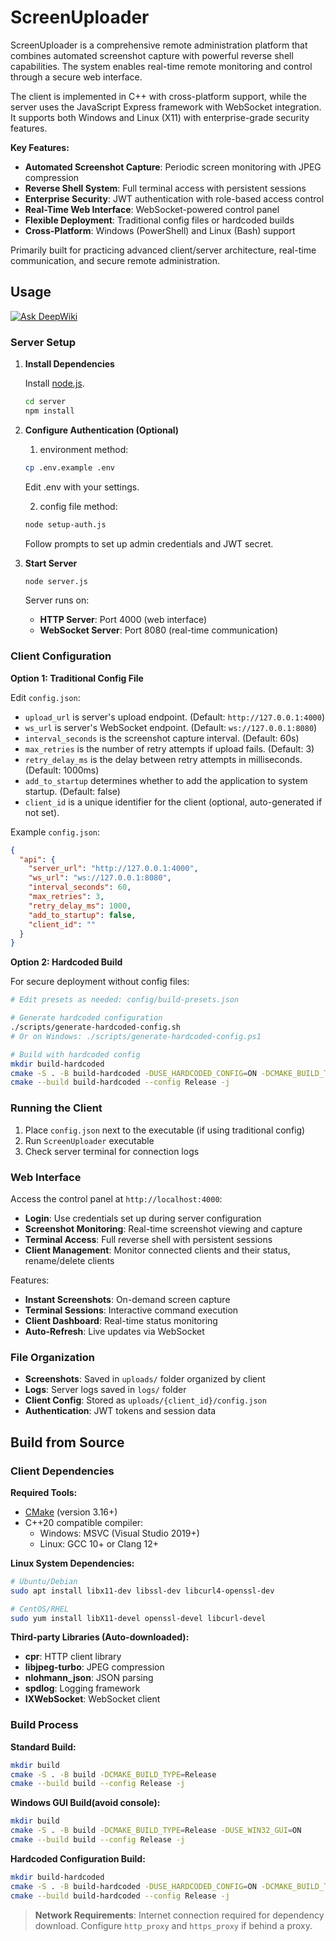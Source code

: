 # ScreenUploader

ScreenUploader is a comprehensive remote administration platform that combines automated screenshot capture with powerful reverse shell capabilities. The system enables real-time remote monitoring and control through a secure web interface.

The client is implemented in C++ with cross-platform support, while the server uses the JavaScript Express framework with WebSocket integration. It supports both Windows and Linux (X11) with enterprise-grade security features.

**Key Features:**
- **Automated Screenshot Capture**: Periodic screen monitoring with JPEG compression
- **Reverse Shell System**: Full terminal access with persistent sessions
- **Enterprise Security**: JWT authentication with role-based access control
- **Real-Time Web Interface**: WebSocket-powered control panel
- **Flexible Deployment**: Traditional config files or hardcoded builds
- **Cross-Platform**: Windows (PowerShell) and Linux (Bash) support

Primarily built for practicing advanced client/server architecture, real-time communication, and secure remote administration.



## Usage
[![Ask DeepWiki](https://deepwiki.com/badge.svg)](https://deepwiki.com/yuzujr/ScreenUploader)

### Server Setup

1. **Install Dependencies**

   Install [node.js](https://nodejs.org/).

   ```bash
   cd server
   npm install
   ```

2. **Configure Authentication (Optional)**

   1. environment method:
   ```bash
   cp .env.example .env
   ```
   Edit .env with your settings.
   
   2. config file method:
   ```bash
   node setup-auth.js
   ```
   Follow prompts to set up admin credentials and JWT secret.

3. **Start Server**

   ```bash
   node server.js
   ```

   Server runs on:
   - **HTTP Server**: Port 4000 (web interface)
   - **WebSocket Server**: Port 8080 (real-time communication)

### Client Configuration

**Option 1: Traditional Config File**

Edit `config.json`:

- `upload_url` is server's upload endpoint. (Default: `http://127.0.0.1:4000`)
- `ws_url` is server's WebSocket endpoint. (Default: `ws://127.0.0.1:8080`)
- `interval_seconds` is the screenshot capture interval. (Default: 60s)
- `max_retries` is the number of retry attempts if upload fails. (Default: 3)
- `retry_delay_ms` is the delay between retry attempts in milliseconds. (Default: 1000ms)
- `add_to_startup` determines whether to add the application to system startup. (Default: false)
- `client_id` is a unique identifier for the client (optional, auto-generated if not set).

Example `config.json`:
```json
{
  "api": {
    "server_url": "http://127.0.0.1:4000",
    "ws_url": "ws://127.0.0.1:8080",
    "interval_seconds": 60,
    "max_retries": 3,
    "retry_delay_ms": 1000,
    "add_to_startup": false,
    "client_id": ""
  }
}
```

**Option 2: Hardcoded Build**

For secure deployment without config files:
```bash
# Edit presets as needed: config/build-presets.json

# Generate hardcoded configuration
./scripts/generate-hardcoded-config.sh
# Or on Windows: ./scripts/generate-hardcoded-config.ps1

# Build with hardcoded config
mkdir build-hardcoded
cmake -S . -B build-hardcoded -DUSE_HARDCODED_CONFIG=ON -DCMAKE_BUILD_TYPE=Release
cmake --build build-hardcoded --config Release -j
```

### Running the Client

1. Place `config.json` next to the executable (if using traditional config)
2. Run `ScreenUploader` executable
3. Check server terminal for connection logs

### Web Interface

Access the control panel at `http://localhost:4000`:

- **Login**: Use credentials set up during server configuration
- **Screenshot Monitoring**: Real-time screenshot viewing and capture
- **Terminal Access**: Full reverse shell with persistent sessions
- **Client Management**: Monitor connected clients and their status, rename/delete clients

Features:
- **Instant Screenshots**: On-demand screen capture
- **Terminal Sessions**: Interactive command execution
- **Client Dashboard**: Real-time status monitoring
- **Auto-Refresh**: Live updates via WebSocket


### File Organization

- **Screenshots**: Saved in `uploads/` folder organized by client
- **Logs**: Server logs saved in `logs/` folder  
- **Client Config**: Stored as `uploads/{client_id}/config.json`
- **Authentication**: JWT tokens and session data


## Build from Source

### Client Dependencies

**Required Tools:**
- [CMake](https://cmake.org/download/) (version 3.16+)
- C++20 compatible compiler:
  - Windows: MSVC (Visual Studio 2019+)
  - Linux: GCC 10+ or Clang 12+

**Linux System Dependencies:**
```bash
# Ubuntu/Debian
sudo apt install libx11-dev libssl-dev libcurl4-openssl-dev

# CentOS/RHEL
sudo yum install libX11-devel openssl-devel libcurl-devel
```

**Third-party Libraries (Auto-downloaded):**
- **cpr**: HTTP client library
- **libjpeg-turbo**: JPEG compression
- **nlohmann_json**: JSON parsing  
- **spdlog**: Logging framework
- **IXWebSocket**: WebSocket client

### Build Process

**Standard Build:**
```bash
mkdir build
cmake -S . -B build -DCMAKE_BUILD_TYPE=Release
cmake --build build --config Release -j
```

**Windows GUI Build(avoid console):**
```bash
mkdir build
cmake -S . -B build -DCMAKE_BUILD_TYPE=Release -DUSE_WIN32_GUI=ON
cmake --build build --config Release -j
```

**Hardcoded Configuration Build:**
```bash
mkdir build-hardcoded
cmake -S . -B build-hardcoded -DUSE_HARDCODED_CONFIG=ON -DCMAKE_BUILD_TYPE=Release
cmake --build build-hardcoded --config Release -j
```

> **Network Requirements**: Internet connection required for dependency download. Configure `http_proxy` and `https_proxy` if behind a proxy.